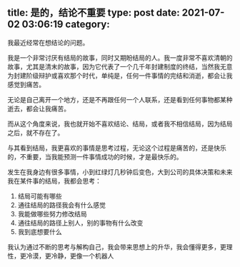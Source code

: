 title: 是的，结论不重要
type: post
date: 2021-07-02 03:06:19
category: 
---

我最近经常在想结论的问题。

我是一个非常讨厌有结局的故事，同时又期盼结局的人。我一度非常不喜欢清朝的故事，尤其是清末的故事，因为它代表了一个几千年封建制度的终结，当然我无意为封建阶级辩护或喜欢那个时代，单纯是，任何一件事情的完结和消逝，都会让我感觉到痛苦。

无论是自己离开一个地方，还是不再跟任何一个人联系，还是看到任何事物都某种逝去，都会让我痛苦。

而从这个角度来说，我也就开始不喜欢结论、结局，或者我不相信结局，因为结局之后，就不存在了。

与其看到结局，我更喜欢的事情是思考过程，无论这个过程是痛苦的，还是快乐的，不重要，当我能预测一件事情成功的时候，才是最快乐的。

发生在我身边有很多事情，小到红绿灯几秒钟后变色，大到公司的具体决策和未来我在某件事的结局，我都会思考：

1. 结局可能有哪些
2. 通往结局的路径我会有什么感觉
3. 我能做哪些努力修改结局
4. 通往结局的路径上别人，别的事物有什么改变
5. 我到底想要什么

我认为通过不断的思考与解构自己，我会带来思想上的升华，我会懂得更多，更理性，更冷漠，更冷静，更像一个机器人
